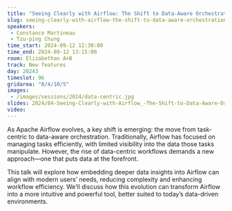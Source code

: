 ```yaml
---
title: "Seeing Clearly with Airflow: The Shift to Data-Aware Orchestration"
slug: seeing-clearly-with-airflow-the-shift-to-data-aware-orchestration
speakers:
 - Constance Martineau
 - Tzu-ping Chung
time_start: 2024-09-12 12:30:00
time_end: 2024-09-12 13:15:00
room: Elizabethan A+B
track: New features
day: 20243
timeslot: 96
gridarea: "8/4/10/5"
images: 
 - /images/sessions/2024/data-centric.jpg
slides: 2024/84-Seeing-Clearly-with-Airflow_-The-Shift-to-Data-Aware-Orchestration.pdf
video: 
---
```


As Apache Airflow evolves, a key shift is emerging: the move from task-centric to data-aware orchestration. Traditionally, Airflow has focused on managing tasks efficiently, with limited visibility into the data those tasks manipulate. However, the rise of data-centric workflows demands a new approach—one that puts data at the forefront.

This talk will explore how embedding deeper data insights into Airflow can align with modern users’ needs, reducing complexity and enhancing workflow efficiency. We’ll discuss how this evolution can transform Airflow into a more intuitive and powerful tool, better suited to today’s data-driven environments.